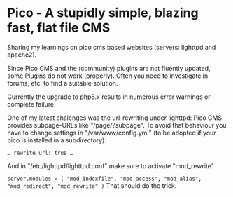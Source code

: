 # Pico - A stupidly simple, blazing fast, flat file CMS
Sharing my learnings on pico cms based websites (servers: lighttpd and apache2).

Since Pico CMS and the (community) plugins are not fluently updated, some Plugins do not work (properly).
Often you need to investigate in forums, etc. to find a suitable solution.

Currently the upgrade to php8.x results in numerous error warnings or complete failure.

One of my latest chalenges was the url-rewriting under lighttpd:
Pico CMS provides subpage-URLs like "/page/?subpage". To avoid that behaviour you have to change settings in  "/var/www/config.yml" (to be adopted if your pico is installed in a subdirectory):

`
…
rewrite_url: true
…
`

And in "/etc/lighttpd/lighttpd.conf" make sure to activate "mod_rewrite"

`
server.modules = (
        "mod_indexfile",
        "mod_access",
        "mod_alias",
        "mod_redirect",
        "mod_rewrite"
)
`
That should do the trick.

